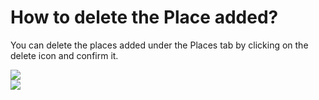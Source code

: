 # How to delete the Place added?

<p class="no-margin">You can delete the places added under the Places tab by clicking on the delete icon and confirm it.</p>
<p class="no-margin"></p>
<div class="intercom-container"><img src="/assets/img/teams-pro/image_122.png"></div><div class="intercom-container"><img src="/assets/img/teams-pro/image_123.png"></div>

<Hubspot />

